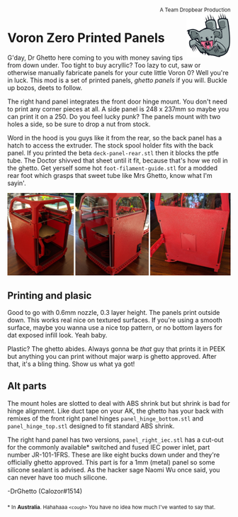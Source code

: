 
<div style="text-align: right"><sub>A Team Dropbear Production</sub></div>
<img align="right" width="100" height="100" src="images/db.png">

# Voron Zero Printed Panels

G'day, Dr Ghetto here coming to you with money saving tips from down under. Too tight to buy acryllic? Too lazy to cut, saw or otherwise manually fabricate panels for your cute little Voron 0? Well you're in luck. This mod is a set of printed panels, _ghetto panels_ if you will. Buckle up bozos, deets to follow.

The right hand panel integrates the front door hinge mount. You don't need to print any corner pieces at all. A side panel is 248 x 237mm so  maybe you can print it on a 250. Do you feel lucky punk? The panels mount with two holes a side, so be sure to drop a nut from stock.

Word in the hood is you guys like it from the rear, so the back panel has a hatch to access the extruder. The stock spool holder fits with the back panel. If you printed the beta ```deck-panel-rear.stl``` then it blocks the ptfe tube. The Doctor shivved that sheet until it fit, because that's how we roll in the ghetto. Get yerself some hot ```foot-filament-guide.stl``` for a modded rear foot which grasps that sweet tube like Mrs Ghetto, know what I'm sayin'.

![You know you want it](images/ghettopanels.jpg)

## Printing and plasic

Good to go with 0.6mm nozzle, 0.3 layer height. The panels print outside down. This works real nice on textured surfaces. If you're using a smooth surface, maybe you wanna use a nice top pattern, or no bottom layers for dat exposed infill look. Yeah baby.

Plastic? The ghetto abides. Always gonna be _that_ guy that prints it in PEEK but anything you can print without major warp is ghetto approved. After that, it's a bling thing. Show us what ya got!

## Alt parts

The mount holes are slotted to deal with ABS shrink but but shrink is bad for hinge alignment. Like duct tape on your AK, the ghetto has your back with remixes of the front right panel hinges ```panel_hinge_bottom.stl``` and ```panel_hinge_top.stl``` designed to fit standard ABS shrink. 

The right hand panel has two versions, ```panel_right_iec.stl``` has a cut-out for the commonly available\* switched and fused IEC power inlet, part number JR-101-1FRS. These are like eight bucks down under and they're officially ghetto approved. This part is for a 1mm (metal) panel so some silicone sealant is advised. As the hacker sage Naomi Wu once said, you can never have too much silicone. 

-DrGhetto (Calozor#1514)

<sub>\* In **Australia**. Hahahaaa `<cough>` You have no idea how much I've wanted to say that.</sub>
